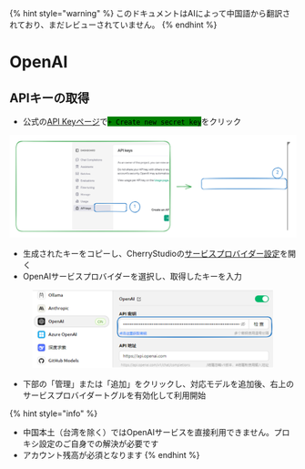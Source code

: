 
{% hint style="warning" %}
このドキュメントはAIによって中国語から翻訳されており、まだレビューされていません。
{% endhint %}

# OpenAI

## APIキーの取得

*   公式の[API Keyページ](https://platform.openai.com/api-keys)で<mark style="background-color:green;">`+ Create new secret key`</mark>をクリック

<img src="../../.gitbook/assets/file.excalidraw (1).svg" alt="" class="gitbook-drawing">

*   生成されたキーをコピーし、CherryStudioの[サービスプロバイダー設定](broken-reference)を開く
*   OpenAIサービスプロバイダーを選択し、取得したキーを入力

<figure><img src="../../.gitbook/assets/image (9).png" alt=""><figcaption></figcaption></figure>

*   下部の「管理」または「追加」をクリックし、対応モデルを追加後、右上のサービスプロバイダートグルを有効化して利用開始

{% hint style="info" %}
- 中国本土（台湾を除く）ではOpenAIサービスを直接利用できません。プロキシ設定のご自身での解決が必要です
- アカウント残高が必須となります
{% endhint %}